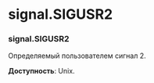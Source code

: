 # signal.SIGUSR2

### signal.SIGUSR2

Определяемый пользователем сигнал 2.

**Доступность**: Unix.

